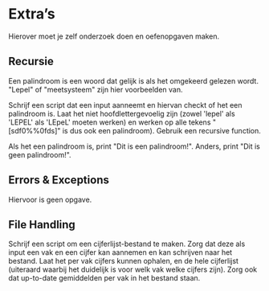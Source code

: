 # Extra’s

Hierover moet je zelf onderzoek doen en oefenopgaven maken.

## Recursie

Een palindroom is een woord dat gelijk is als het omgekeerd gelezen wordt. "Lepel" of "meetsysteem" zijn hier voorbeelden van.

Schrijf een script dat een input aanneemt en hiervan checkt of het een palindroom is. Laat het niet hoofdlettergevoelig zijn (zowel 'lepel' als 'LEPEL' als 'LEpeL' moeten werken) en werken op alle tekens "[sdf0%%0fds]" is dus ook een palindroom). Gebruik een recursive function.

Als het een palindroom is, print "Dit is een palindroom!". Anders, print "Dit is geen palindroom!".

## Errors & Exceptions

Hiervoor is geen opgave.

## File Handling

Schrijf een script om een cijferlijst-bestand te maken. Zorg dat deze als input een vak en een cijfer kan aannemen en kan schrijven naar het bestand. Laat het per vak cijfers kunnen ophalen, en de hele cijferlijst (uiteraard waarbij het duidelijk is voor welk vak welke cijfers zijn). Zorg ook dat up-to-date gemiddelden per vak in het bestand staan.
